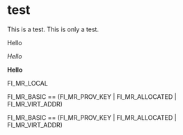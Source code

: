 # test
This is a test.
This is only a test.


Hello

_Hello_

__Hello__


FI_MR_LOCAL


FI_MR_BASIC == (FI_MR_PROV_KEY | FI_MR_ALLOCATED | FI_MR_VIRT_ADDR)

FI\_MR\_BASIC == (FI\_MR\_PROV\_KEY | FI\_MR\_ALLOCATED | FI\_MR\_VIRT\_ADDR)
